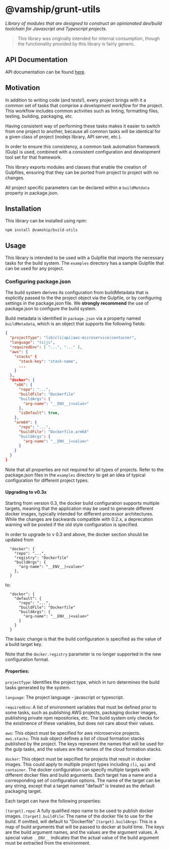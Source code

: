 # @vamship/grunt-utils

_Library of modules that are designed to construct an opinionated dev/build
toolchain for Javascript and Typescript projects._

> This library was originally intended for internal consumption, though the
> functionality provided by this library is fairly generic.

## API Documentation

API documentation can be found [here](https://vamship.github.io/build-utils).

## Motivation

In addition to writing code (and tests!), every project brings with it a common
set of tasks that comprise a _development workflow_ for the project. This
workflow includes common activities such as linting, formatting files, testing,
building, packaging, etc.

Having consistent way of performing these tasks makes it easier to switch from
one project to another, because all common tasks will be identical for a given
class of project (nodejs library, API server, etc.).

In order to ensure this consistency, a common task automation framework (Gulp)
is used, combined with a consistent configuration and development tool set for
that framework.

This library exports modules and classes that enable the creation of Gulpfiles,
ensuring that they can be ported from project to project with no changes.

All project specific parameters can be declared within a `buildMetdata` property
in package.json.

## Installation

This library can be installed using npm:

```
npm install @vamship/build-utils
```

## Usage

This library is intended to be used with a Gulpfile that imports the necessary
tasks for the build system. The `examples` directory has a sample Gulpfile that
can be used for any project.

### Configuring package.json

The build system derives its configuration from buildMetadata that is explicitly
passed to the the project object via the Gulpfile, or by configuring settings
in the package.json file. We **strongly recommend** the use of package.json to
configure the build system.

Build metadata is identified in `package.json` via a property named
`buildMetadata`, which is an object that supports the following fields:

```json
{
  "projectType": "lib|cli|api|aws-microservice|container",
  "language": "ts|js",
  "requiredEnv": [ "...", "..." ],
  "aws": {
    "stacks" {
      "stack-key": "stack-name",
      ...
    }
  },
  "docker": {
    "x86": {
      "repo": "...",
      "buildFile": "Dockerfile"
      "buildArgs": {
        "arg-name": "__ENV__|<value>"
      },
      "isDefault": true,
    },
    "arm64": {
      "repo": "...",
      "buildFile": "Dockerfile.arm64"
      "buildArgs": {
        "arg-name": "__ENV__|<value>"
      }
    }
  }
}
```

Note that all properties are not required for all types of projects. Refer to
the package.json files in the `examples` directory to get an idea of typical
configuration for different project types.

#### Upgrading to v0.3x

Starting from version 0.3, the docker build configuration supports multiple
targets, meaning that the application may be used to generate different docker
images, typically intended for different processor architectures. While the
changes are backwards compatible with 0.2.x, a deprecation warning will be
posted if the old style configuration is specified.

In order to upgrade to v 0.3 and above, the docker section should be updated
from

```
  "docker": {
    "repo": "...",
    "registry": "Dockerfile"
    "buildArgs": {
      "arg-name": "__ENV__|<value>"
    },
  }
```

to:

```
  "docker": {
    "default": {
      "repo": "...",
      "buildFile": "Dockerfile"
      "buildArgs": {
        "arg-name": "__ENV__|<value>"
      }
    }
  }
```

The basic change is that the build configuration is specified as the value of a
build target key.

Note that the `docker.registry` parameter is no longer supported in the new
configuration format.

#### Properties:

`projectType`: Identifies the project type, which in turn determines the build
tasks generated by the system.

`language`: The project language - javascript or typescript.

`requiredEnv`: A list of environment variables that must be defined prior to some
tasks, such as publishing AWS projects, packaging docker images, publishing
private npm repositories, etc. The build system only checks for the existinence
of these variables, but does not care about their values.

`aws`: This object must be specified for aws microservice projects.
`aws.stacks`: This sub object defines a list of cloud formation stacks published
by the project. The keys represent the names that will be used for the gulp
tasks, and the values are the names of the cloud formation stacks.

`docker`: This object must be sepcified for projects that result in docker
images. This could apply to multiple project types including `cli`, `api` and
`container`. The docker configuration can specify multiple targets with
different docker files and build arguments. Each target has a name and a
corresponding set of configuration options. The name of the target can be any
string, except that a target named "default" is treated as the default packaging
target.

Each target can have the following properties:

`[target].repo`: A fully qualified repo name to be used to publish docker images.
`[target].buildFile`: The name of the docker file to use for the build. If
omitted, will default to "Dockerfile"
`[target].buildArgs`: This is a map of build arguments that will be passed to
docker at build time. The keys are the build argument names, and the values are
the argument values. A special value `__ENV__` indicates that the actual value
of the build argument must be extracted from the environment.
